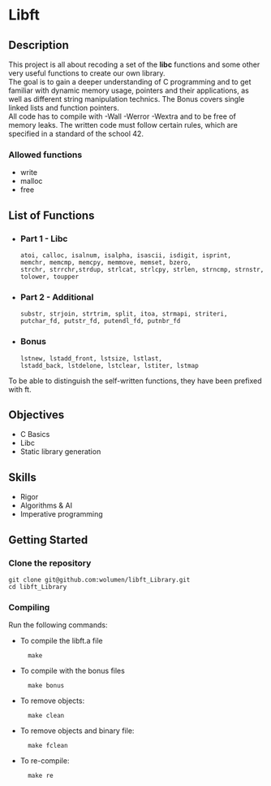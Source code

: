 # Libft

## Description

This project is all about recoding a set of the **libc** functions and some other very useful functions to create our own library.  
The goal is to gain a deeper understanding of C programming and to get familiar with dynamic memory usage, pointers and their applications, as well as different string manipulation technics. The Bonus covers single linked lists and function pointers.   
All code has to compile with -Wall -Werror -Wextra and to be free of memory leaks. The written code must follow certain rules, which are specified in a standard of the school 42.

### Allowed functions

 - write
 - malloc
 - free

## List of Functions

- ### Part 1 - Libc

  ```
  atoi, calloc, isalnum, isalpha, isascii, isdigit, isprint,
  memchr, memcmp, memcpy, memmove, memset, bzero,
  strchr, strrchr,strdup, strlcat, strlcpy, strlen, strncmp, strnstr, 
  tolower, toupper
  ```

- ### Part 2 - Additional

  ```
  substr, strjoin, strtrim, split, itoa, strmapi, striteri,
  putchar_fd, putstr_fd, putendl_fd, putnbr_fd
  ```

- ### Bonus

  ```
  lstnew, lstadd_front, lstsize, lstlast,
  lstadd_back, lstdelone, lstclear, lstiter, lstmap
  ```
To be able to distinguish the self-written functions, they have been prefixed with ft.


## Objectives

* C Basics
* Libc
* Static library generation


## Skills

* Rigor
* Algorithms & AI
* Imperative programming


## Getting Started

### Clone the repository
```shell
git clone git@github.com:wolumen/libft_Library.git
cd libft_Library
```

### Compiling
Run the following commands:

* To compile the libft.a file
		
		make
* To compile with the bonus files
		
		make bonus
* To remove objects:

		make clean
* To remove objects and binary file:

        make fclean
* To re-compile:

		make re



